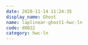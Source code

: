 ```yaml
---
date: 2020-11-14 11:24:35
display_name: Ghost
name: laplinear-ghost1-hwc-ln
code: d0022
category: hwc-ln
---
```

